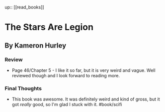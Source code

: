 up:: [[read_books]]

# The Stars Are Legion

## By Kameron Hurley

### Review

- Page 46/Chapter 5 - I like it so far, but it is very weird and vague. Well reviewed though and I look forward to reading more.

### Final Thoughts

- This book was awesome. It was definitely weird and kind of gross, but it got *really* good, so I'm glad I stuck with it.
#book/scifi

